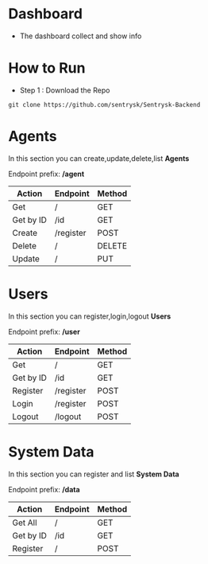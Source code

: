 # Dashboard

- The dashboard collect and show info

# How to Run

- Step 1 : Download the Repo
```
git clone https://github.com/sentrysk/Sentrysk-Backend
```

# Agents
In this section you can create,update,delete,list **Agents**

Endpoint prefix: **/agent**

| Action      | Endpoint | Method |
| ----------- | ----------- | ----------- |
| Get         | /           | GET |
| Get by ID   | /id         | GET |
| Create      | /register   | POST |
| Delete      | /<id>       | DELETE |
| Update      | /<id>       | PUT |


# Users
In this section you can register,login,logout **Users**

Endpoint prefix: **/user**

| Action      | Endpoint | Method |
| ----------- | ----------- | ----------- |
| Get         | /           | GET |
| Get by ID   | /id         | GET |
| Register    | /register   | POST |
| Login       | /register   | POST |
| Logout      | /logout     | POST |

# System Data
In this section you can register and list **System Data**

Endpoint prefix: **/data**

| Action      | Endpoint | Method |
| ----------- | ----------- | ----------- |
| Get All     | /           | GET |
| Get by ID   | /id         | GET |
| Register    | /           | POST |
